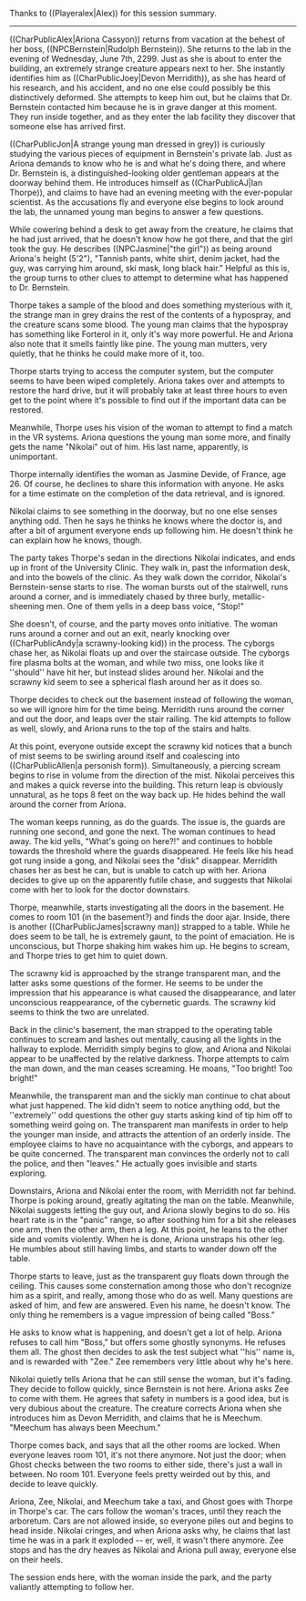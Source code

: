 Thanks to ((Playeralex|Alex)) for this session summary.

-----
((CharPublicAlex|Ariona Cassyon)) returns from vacation at the behest of her boss, ((NPCBernstein|Rudolph Bernstein)).  She returns to the lab in the evening of Wednesday, June 7th, 2299.  Just as she is about to enter the building, an extremely strange creature appears next to her.  She instantly identifies him as ((CharPublicJoey|Devon Merridith)), as she has heard of his research, and his accident, and no one else could possibly be this distinctively deformed.   She attempts to keep him out, but he claims that Dr. Bernstein contacted him because he is in grave danger at this moment.  They run inside together, and as they enter the lab facility they discover that someone else has arrived first. 

((CharPublicJon|A strange young man dressed in grey)) is curiously studying the various pieces of equipment in Bernstein's private lab.  Just as Ariona demands to know who he is and what he's doing there, and where Dr. Bernstein is, a distinguished-looking older gentleman appears at the doorway behind them.  He introduces himself as ((CharPublicAJ|Ian Thorpe)), and claims to have had an evening meeting with the ever-popular scientist.  As the accusations fly and everyone else begins to look around the lab, the unnamed young man begins to answer a few questions. 

While cowering behind a desk to get away from the creature, he claims that he had just arrived, that he doesn't know how he got there, and that the girl took the guy.  He describes ((NPCJasmine|"the girl")) as being around Ariona's height (5'2"), "Tannish pants, white shirt, denim jacket, had the guy, was carrying him around, ski mask, long black hair."  Helpful as this is, the group turns to other clues to attempt to determine what has happened to Dr. Bernstein. 

Thorpe takes a sample of the blood and does something mysterious with it, the strange man in grey drains the rest of the contents of a hypospray, and the creature scans some blood.  The young man claims that the hypospray has something like Forterol in it, only it's way more powerful.  He and Ariona also note that it smells faintly like pine.  The young man mutters, very quietly, that he thinks he could make more of it, too. 

Thorpe starts trying to access the computer system, but the computer seems to have been wiped completely.  Ariona takes over and attempts to restore the hard drive, but it will probably take at least three hours to even get to the point where it's possible to find out if the important data can be restored. 

Meanwhile, Thorpe uses his vision of the woman to attempt to find a match in the VR systems.  Ariona questions the young man some more, and finally gets the name "Nikolai" out of him.  His last name, apparently, is unimportant. 

Thorpe internally identifies the woman as Jasmine Devide, of France, age 26.  Of course, he declines to share this information with anyone.  He asks for a time estimate on the completion of the data retrieval, and is ignored. 

Nikolai claims to see something in the doorway, but no one else senses anything odd.  Then he says he thinks he knows where the doctor is, and after a bit of argument everyone ends up following him.  He doesn't think he can explain how he knows, though. 

The party takes Thorpe's sedan in the directions Nikolai indicates, and ends up in front of the University Clinic.  They walk in, past the information desk, and into the bowels of the clinic.  As they walk down the corridor, Nikolai's Bernstein-sense starts to rise.  The woman bursts out of the stairwell, runs around a corner, and is immediately chased by three burly, metallic-sheening men.  One of them yells in a deep bass voice, "Stop!" 

She doesn't, of course, and the party moves onto initiative.  The woman runs around a corner and out an exit, nearly knocking over ((CharPublicAndy|a scrawny-looking kid)) in the process.  The cyborgs chase her, as Nikolai floats up and over the staircase outside.  The cyborgs fire plasma bolts at the woman, and while two miss, one looks like it ''should'' have hit her, but instead slides around her.  Nikolai and the scrawny kid seem to see a spherical flash around her as it does so. 

Thorpe decides to check out the basement instead of following the woman, so we will ignore him for the time being.  Merridith runs around the corner and out the door, and leaps over the stair railing.  The kid attempts to follow as well, slowly, and Ariona runs to the top of the stairs and halts. 

At this point, everyone outside except the scrawny kid notices that a bunch of mist seems to be swirling around itself and coalescing into ((CharPublicAllen|a personish form)).  Simultaneously, a piercing scream begins to rise in volume from the direction of the mist.  Nikolai perceives this and makes a quick reverse into the building.  This return leap is obviously unnatural, as he tops 8 feet on the way back up.  He hides behind the wall around the corner from Ariona. 

The woman keeps running, as do the guards.  The issue is, the guards are running one second, and gone the next.  The woman continues to head away.  The kid yells, "What's going on here?!" and continues to hobble towards the threshold where the guards disappeared.  He feels like his head got rung inside a gong, and Nikolai sees the "disk" disappear.  Merridith chases her as best he can, but is unable to catch up with her.  Ariona decides to give up on the apparently futile chase, and suggests that Nikolai come with her to look for the doctor downstairs. 

Thorpe, meanwhile, starts investigating all the doors in the basement.  He comes to room 101 (in the basement?) and finds the door ajar.  Inside, there is another ((CharPublicJames|scrawny man)) strapped to a table.  While he does seem to be tall, he is extremely gaunt, to the point of emaciation.  He is unconscious, but Thorpe shaking him wakes him up.  He begins to scream, and Thorpe tries to get him to quiet down. 

The scrawny kid is approached by the strange transparent man, and the latter asks some questions of the former.  He seems to be under the impression that his appearance is what caused the disappearance, and later unconscious reappearance, of the cybernetic guards.  The scrawny kid seems to think the two are unrelated. 

Back in the clinic's basement, the man strapped to the operating table continues to scream and lashes out mentally, causing all the lights in the hallway to explode.  Merridith simply begins to glow, and Ariona and Nikolai appear to be unaffected by the relative darkness.  Thorpe attempts to calm the man down, and the man ceases screaming.  He moans, "Too bright!  Too bright!" 

Meanwhile, the transparent man and the sickly man continue to chat about what just happened.  The kid didn't seem to notice anything odd, but the ''extremely'' odd questions the other guy starts asking kind of tip him off to something weird going on.  The transparent man manifests in order to help the younger man inside, and attracts the attention of an orderly inside.  The employee claims to have no acquaintance with the cyborgs, and appears to be quite concerned.  The transparent man convinces the orderly not to call the police, and then "leaves."  He actually goes invisible and starts exploring. 

Downstairs, Ariona and Nikolai enter the room, with Merridith not far behind.  Thorpe is poking around, greatly agitating the man on the table.  Meanwhile, Nikolai suggests letting the guy out, and Ariona slowly begins to do so.  His heart rate is in the "panic" range, so after soothing him for a bit she releases one arm, then the other arm, then a leg.  At this point, he leans to the other side and vomits violently.  When he is done, Ariona unstraps his other leg.  He mumbles about still having limbs, and starts to wander down off the table. 

Thorpe starts to leave, just as the transparent guy floats down through the ceiling.   This causes some consternation among those who don't recognize him as a spirit, and really, among those who do as well.  Many questions are asked of him, and few are answered.  Even his name, he doesn't know.  The only thing he remembers is a vague impression of being called "Boss." 

He asks to know what is happening, and doesn't get a lot of help.  Ariona refuses to call him "Boss," but offers some ghostly synonyms.  He refuses them all.  The ghost then decides to ask the test subject what ''his'' name is, and is rewarded with "Zee."  Zee remembers very little about why he's here. 

Nikolai quietly tells Ariona that he can still sense the woman, but it's fading.  They decide to follow quickly, since Bernstein is not here.  Ariona asks Zee to come with them.  He agrees that safety in numbers is a good idea, but is very dubious about the creature.  The creature corrects Ariona when she introduces him as Devon Merridith, and claims that he is Meechum.  "Meechum has always been Meechum." 

Thorpe comes back, and says that all the other rooms are locked.  When everyone leaves room 101, it's not there anymore.  Not just the door; when Ghost checks between the two rooms to either side, there's just a wall in between.  No room 101.  Everyone feels pretty weirded out by this, and decide to leave quickly. 

Ariona, Zee, Nikolai, and Meechum take a taxi, and Ghost goes with Thorpe in Thorpe's car.  The cars follow the woman's traces, until they reach the arboretum.  Cars are not allowed inside, so everyone piles out and begins to head inside.  Nikolai cringes, and when Ariona asks why, he claims that last time he was in a park it exploded -- er, well, it wasn't there anymore.  Zee stops and has the dry heaves as Nikolai and Ariona pull away, everyone else on their heels. 

The session ends here, with the woman inside the park, and the party valiantly attempting to follow her. 


